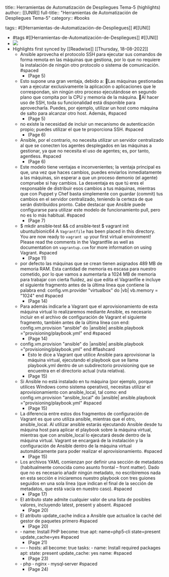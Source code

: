 title:: Herramientas de Automatización de Despliegues Tema-5 (highlights)
author:: [[UNIR]]
full-title:: "Herramientas de Automatización de Despliegues Tema-5"
category:: #books

tags:: #[[Herramientas-de-Automatización-de-Despliegues]] #[[UNI]]

- #tags #[[Herramientas-de-Automatización-de-Despliegues]] #[[UNI]]
- ![](https://readwise-assets.s3.amazonaws.com/media/uploaded_book_covers/profile_22942/e24dfa32-8bce-4c9c-b79d-96b8e71ec1b9.jpg)
- Highlights first synced by [[Readwise]] [[Thursday, 18-08-2022]]
	- Ansible aprovecha el protocolo SSH para ejecutar sus comandos de forma remota en las máquinas que gestiona, por lo que no requiere la instalación de ningún otro protocolo o sistema de comunicación. #spaced
		- (Page 5)
	- Esto supone una gran ventaja, debido a: Las máquinas gestionadas van a ejecutar exclusivamente la aplicación o aplicaciones que le correspondan, sin ningún otro proceso ejecutándose en segundo plano que compita por la CPU y memoria de la máquina. Al hacer uso de SSH, toda su funcionalidad está disponible para aprovecharla. Puedes, por ejemplo, utilizar un host como máquina de salto para alcanzar otro host. Además, #spaced
		- (Page 5)
	- no  existe  la  necesidad  de  incluir  un  mecanismo  de  autenticación  propio;  puedes utilizar el que te proporciona SSH. #spaced
		- (Page 6)
	- Ansible, por el contrario, no necesita utilizar un servidor centralizado al que  se  conecten  los  agentes  desplegados  en  las  máquinas  a  gestionar,  ya  que  no necesita el uso de agentes; es, por tanto, agentless. #spaced
		- (Page 6)
	- Este modelo tiene ventajas e inconvenientes; la ventaja principal es que, una vez que haces cambios, puedes enviarlos inmediatamente a las máquinas, sin esperar a que un proceso demonio (el agente) compruebe si hay cambios. La desventaja es que tú eres  el  responsable  de  distribuir  esos  cambios  a  tus  máquinas,  mientras  que  con Puppet y Chef basta simplemente con guardar (commit) tus cambios en el servidor centralizado, teniendo la certeza de que serán distribuidos pronto. Cabe destacar que Ansible puede configurarse para utilizar este modelo de funcionamiento pull, pero no es lo más habitual. #spaced
		- (Page 7)
	- $ mkdir ansible‐test && cd ansible‐test $ vagrant init ubuntu/bionic64 A `Vagrantfile` has been placed in this directory. You are now ready to `vagrant up` your first virtual environment! Please read the comments in the Vagrantfile as well as documentation on `vagrantup.com` for more information on using Vagrant. #spaced
		- (Page 11)
	- por  defecto  las máquinas que se crean tienen asignados 489 MB de memoria RAM. Esta cantidad de memoria es escasa para nuestro cometido, por lo que vamos a aumentarla a 1024 MB de memoria para trabajar con cierta fluidez, así que edita el Vagranfile e incluye el siguiente fragmento antes de la última línea que contiene la palabra  end: config.vm.provider "virtualbox" do |vb| vb.memory = "1024" end #spaced
		- (Page 14)
	- Para además indicarle a Vagrant que el aprovisionamiento de esta máquina virtual lo realizaremos mediante Ansible, es necesario incluir en el archivo de configuración de Vagrant el siguiente fragmento, también antes de la última línea con end: config.vm.provision "ansible" do |ansible| ansible.playbook ="provisioning/playbook.yml" end #spaced
		- (Page 14)
	- config.vm.provision "ansible" do |ansible|
	  ansible.playbook ="provisioning/playbook.yml"
	  end #flashcard
		- Esto  le  dice  a  Vagrant  que  utilice  Ansible  para  aprovisionar  la  máquina  virtual, ejecutando  el  playbook  que  se  llama  playbook.yml  dentro  de  un  subdirectorio provisioning que se encuentra en el directorio actual (ruta relativa).
		- (Page 15)
	- Si Ansible no está instalado en tu máquina (por ejemplo, porque utilices Windows como sistema operativo), necesitas utilizar el aprovisionamiento con ansible_local, tal como: end config.vm.provision "ansible_local" do |ansible| ansible.playbook ="provisioning/playbook.yml" #spaced
		- (Page 15)
	- La  diferencia  entre  estos  dos  fragmentos  de  configuración  de  Vagrant  es  que  uno utiliza  ansible,  mientras  que  el  otro,  ansible_local.  Al  utilizar  ansible  estarás ejecutando Ansible desde tu máquina host para aplicar el playbook sobre la máquina virtual,  mientras  que  con  ansible_local  lo  ejecutará  desde  dentro  de  la  máquina virtual. Vagrant se encargará de la instalación y la configuración de Ansible dentro de la máquina virtual automáticamente para poder realizar el aprovisionamiento. #spaced
		- (Page 15)
	- Los archivos YAML comienzan por definir una sección de metadatos (habitualmente conocida  como  asunto  frontal  –  front  matter).  Dado  que  no  es  necesario  añadir ningún  metadato,  no  escribiremos  nada  en  esta  sección  e  iniciaremos  nuestro playbook con tres guiones seguidos en una sola línea (que indican el final de la sección de metadatos, que está vacía en nuestro caso). #spaced
		- (Page 17)
	- El atributo state admite cualquier valor de una lista de posibles valores, incluyendo latest, present y absent. #spaced
		- (Page 20)
	- El  atributo  update_cache  indica  a  Ansible  que  actualice  la  caché  del  gestor  de paquetes  primero #spaced
		- (Page 20)
	- ‐  name: Install PHP become: true apt: name=php5‐cli state=present update_cache=yes #spaced
		- (Page 21)
	- ‐‐‐ ‐ hosts: all become: true tasks: ‐ name: Install required packages apt: state: present update_cache: yes name: #spaced
		- (Page 23)
	- ‐ php ‐ nginx ‐ mysql‐server #spaced
		- (Page 24)